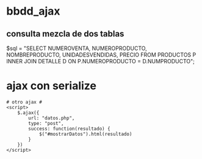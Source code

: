 # bbdd_ajax
## consulta mezcla de dos tablas ##
$sql = "SELECT NUMEROVENTA, NUMEROPRODUCTO, NOMBREPRODUCTO, UNIDADESVENDIDAS, PRECIO FROM PRODUCTOS P INNER JOIN DETALLE D ON P.NUMEROPRODUCTO = D.NUMPRODUCTO";
# ajax con serialize #
<script>
        $("#enviar").click(function(){
            $.ajax({
                url: "includes/datos.php",
                type: "post",
                data: $("#form").serialize(),
                success: function(resultado){
                        $("#resultado").append(resultado)
                        let pos = $(".pos").eq(length-1).text()
                        let jugada = $(".jugada").eq(length-1).text()
                        let intento = jugada.split(" ")
                        //let i = pos.split("")
                        //let p = i[i.length-1]
                        if (pos == 4) {
                            //$("#form").css("visibility", "hidden")
                            $("#form").remove()
                            $("#formulario").find("p").remove()
                            $("#formulario").append("<h2>HAS ACERTADO</h2><h5>Intentos: " + intento[1] + "</h5></div><i class='bi bi-trophy-fill'></i>")
                        }
                    }
            })
        })
    </script>
    # otro ajax #
    <script>
        $.ajax({
            url: "datos.php",
            type: "post",
            success: function(resultado) {
                $("#mostrarDatos").html(resultado)
            }
        })
    </script>
